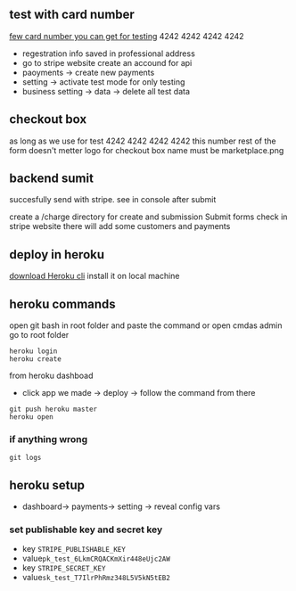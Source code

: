 ## test with card number

[few card number you can get for testing](https://stripe.com/docs/quickstart)
4242 4242 4242 4242
 - regestration info saved in professional address
 - go to stripe website create an accound for api
 - paoyments -> create new payments
 - setting -> activate test mode for only testing
 - business setting -> data -> delete all test data

## checkout box

as long as we use for test 4242 4242 4242 4242 this number
rest of the form doesn't metter
logo for checkout box name must be marketplace.png

## backend sumit

succesfully send with stripe. see in console after submit

create a /charge directory for create and submission
Submit forms
check in stripe website there will add some customers and payments

## deploy in heroku

[download Heroku cli](https://devcenter.heroku.com/articles/heroku-cli)
install it on local machine

## heroku commands

open git bash in root folder and paste the command
or open cmdas admin go to root folder
```
heroku login
heroku create
```

from heroku dashboad 
 - click app we made -> deploy -> follow the command from there
```
git push heroku master
heroku open
```

### if anything wrong
``` 
git logs
```

## heroku setup

 - dashboard-> payments-> setting -> reveal config vars
### set publishable key and secret key
 - key ```STRIPE_PUBLISHABLE_KEY```
 - value```pk_test_6LkmCRQACKmXir448eUjc2AW```
 - key ```STRIPE_SECRET_KEY```
 - value```sk_test_T7IlrPhRmz348L5V5kN5tEB2```





